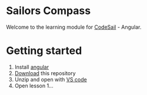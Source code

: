 # Sailors Compass

Welcome to the learning module for [CodeSail](https://codesail.co.nz) - Angular.

# Getting started

1. Install [angular](https://v17.angular.io/guide/setup-local)
2. [Download](https://github.com/brandonp2412/SailorsCompass/archive/refs/heads/main.zip) this repository
3. Unzip and open with [VS code](https://code.visualstudio.com/)
4. Open lesson 1...
